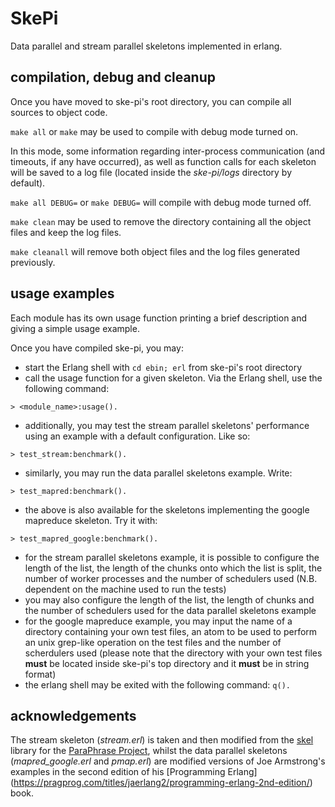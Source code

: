 # SkePi
Data parallel and stream parallel skeletons implemented in erlang.

## compilation, debug and cleanup
Once you have moved to ske-pi's root directory, you can compile all sources to object code.


` make all ` or ` make ` may be used to compile with debug mode turned on.

In this mode, some information regarding inter-process communication (and timeouts, if any have occurred), as well as function calls for each skeleton will be saved to a log file (located inside the *ske-pi/logs* directory by default).

` make all DEBUG= ` or ` make DEBUG= ` will compile with debug mode turned off.

` make clean ` may be used to remove the directory containing all the object files and keep the log files.

` make cleanall ` will remove both object files and the log files generated previously.

## usage examples
Each module has its own usage function printing a brief description and giving a simple usage example.


Once you have compiled ske-pi, you may:
* start the Erlang shell with ` cd ebin; erl ` from ske-pi's root directory
* call the usage function for a given skeleton. Via the Erlang shell, use the following command:
```
> <module_name>:usage().
```

* additionally, you may test the stream parallel skeletons' performance using an example with a default configuration. Like so:
```
> test_stream:benchmark().
```

* similarly, you may run the data parallel skeletons example. Write:
```
> test_mapred:benchmark().
```

* the above is also available for the skeletons implementing the google mapreduce skeleton. Try it with:
```
> test_mapred_google:benchmark().
```

* for the stream parallel skeletons example, it is possible to configure the length of the list, the length of the chunks onto which the list is split, the number of worker processes and the number of schedulers used (N.B. dependent on the machine used to run the tests)
* you may also configure the length of the list, the length of chunks and the number of schedulers used for the data parallel skeletons example
* for the google mapreduce example, you may input the name of a directory containing your own test files, an atom to be used to perform an unix grep-like operation on the test files and the number of scherdulers used (please note that the directory with your own test files **must** be located inside ske-pi's top directory and it **must** be in string format)
* the erlang shell may be exited with the following command: ` q(). `

## acknowledgements
The stream skeleton (*stream.erl*) is taken and then modified from the [skel](https://github.com/ParaPhrase/skel) library for the [ParaPhrase Project](http://calvados.di.unipi.it/paragroup/projects/), whilst the data parallel skeletons (*mapred_google.erl* and *pmap.erl*) are modified versions of Joe Armstrong's examples in the second edition of his [Programming Erlang] (https://pragprog.com/titles/jaerlang2/programming-erlang-2nd-edition/) book.
